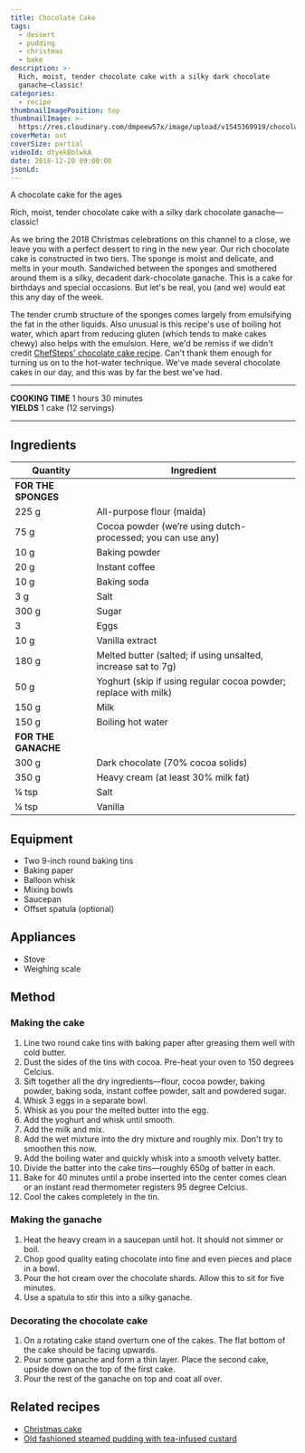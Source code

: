 ```yaml
---
title: Chocolate Cake
tags:
  - dessert
  - pudding
  - christmas
  - bake
description: >-
  Rich, moist, tender chocolate cake with a silky dark chocolate
  ganache—classic!
categories:
  - recipe
thumbnailImagePosition: top
thumbnailImage: >-
  https://res.cloudinary.com/dmpeew57x/image/upload/v1545369919/chocolate-cake-optimized_w7nyqq.jpg
coverMeta: out
coverSize: partial
videoId: dtyekBblwkA
date: 2018-12-20 09:00:00
jsonLd:
---
```



<p class="post-byline">A chocolate cake for the ages</p>

<p class="post-intro">Rich, moist, tender chocolate cake with a silky dark chocolate ganache—classic!</p>

<!-- more -->

<span class="dropcap">A</span>s we bring the 2018 Christmas celebrations on this channel to a close, we leave you with a perfect dessert to ring in the new year. Our rich chocolate cake is constructed in two tiers. The sponge is moist and delicate, and melts in your mouth. Sandwiched between the sponges and smothered around them is a silky, decadent dark-chocolate ganache. This is a cake for birthdays and special occasions. But let's be real, you (and we) would eat this any day of the week.

The tender crumb structure of the sponges comes largely from emulsifying the fat in the other liquids. Also unusual is this recipe's use of boiling hot water, which apart from reducing gluten (which tends to make cakes chewy) also helps with the emulsion. Here, we'd be remiss if we didn't credit [ChefSteps' chocolate cake recipe](https://www.chefsteps.com/activities/ultimate-chocolate-cake). Can't thank them enough for turning us on to the hot-water technique. We've made several chocolate cakes in our day, and this was by far the best we've had.


***

**COOKING TIME** 1 hours 30 minutes   
**YIELDS** 1 cake (12 servings)

***

## Ingredients
|            Quantity | Ingredient                                                      |
|---------------------|-----------------------------------------------------------------|
| **FOR THE SPONGES** |                                                                 |
|               225 g | All-purpose flour (maida)                                       |
|                75 g | Cocoa powder (we’re using dutch-processed; you can use any)     |
|                10 g | Baking powder                                                   |
|                20 g | Instant coffee                                                  |
|                10 g | Baking soda                                                     |
|                 3 g | Salt                                                            |
|               300 g | Sugar                                                           |
|                   3 | Eggs                                                            |
|                10 g | Vanilla extract                                                 |
|               180 g | Melted butter (salted; if using unsalted, increase sat to 7g)   |
|                50 g | Yoghurt (skip if using regular cocoa powder; replace with milk) |
|               150 g | Milk                                                            |
|               150 g | Boiling hot water                                               |
| **FOR THE GANACHE** |                                                                 |
|               300 g | Dark chocolate (70% cocoa solids)                               |
|               350 g | Heavy cream (at least 30% milk fat)                             |
|               ¼ tsp | Salt                                                            |
|               ¼ tsp | Vanilla                                                         |



## Equipment
- Two 9-inch round baking tins
- Baking paper
- Balloon whisk
- Mixing bowls
- Saucepan
- Offset spatula (optional)


## Appliances
- Stove
- Weighing scale

## Method

### Making the cake
1. Line two round cake tins with baking paper after greasing them well with cold butter.
2. Dust the sides of the tins with cocoa. Pre-heat your oven to 150 degrees Celcius.
3. Sift together all the dry ingredients—flour, cocoa powder, baking powder, baking soda, instant coffee powder, salt and powdered sugar.
4. Whisk 3 eggs in a separate bowl.
5. Whisk as you pour the melted butter into the egg.
6. Add the yoghurt and whisk until smooth.
7. Add the milk and mix.
8. Add the wet mixture into the dry mixture and roughly mix. Don't try to smoothen this now.
9. Add the boiling water and quickly whisk into a smooth velvety batter.
10. Divide the batter into the cake tins—roughly 650g of batter in each.
11. Bake for 40 minutes until a probe inserted into the center comes clean or an instant read thermometer registers 95 degree Celcius.
12. Cool the cakes completely in the tin.

### Making the ganache
1. Heat the heavy cream in a saucepan until hot. It should not simmer or boil.
2. Chop good quality eating chocolate into fine and even pieces and place in a bowl.
3. Pour the hot cream over the chocolate shards. Allow this to sit for five minutes.
4. Use a spatula to stir this into a silky ganache.

### Decorating the chocolate cake
1. On a rotating cake stand overturn one of the cakes. The flat bottom of the cake should be facing upwards.
2. Pour some ganache and form a thin layer. Place the second cake, upside down on the top of the first cake.
3. Pour the rest of the ganache on top and coat all over.

## Related recipes
- [Christmas cake](/how-to/cook-the-perfect-rice/)
- [Old fashioned steamed pudding with tea-infused custard](/recipe/mishti-polao/)
